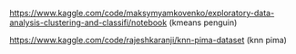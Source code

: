 https://www.kaggle.com/code/maksymyamkovenko/exploratory-data-analysis-clustering-and-classifi/notebook (kmeans penguin)


https://www.kaggle.com/code/rajeshkaranji/knn-pima-dataset (knn pima)
